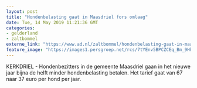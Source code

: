 ```yaml
---
layout: post
title: "Hondenbelasting gaat in Maasdriel fors omlaag"
date: Tue, 14 May 2019 11:21:36 GMT
categories: 
- gelderland 
- zaltbommel 
externe_link: "https://www.ad.nl/zaltbommel/hondenbelasting-gaat-in-maasdriel-fors-omlaag~a0a2979c/"
feature_image: "https://images1.persgroep.net/rcs/7tYEnv5BPCZCEq_Bm_9Hk0-fquA/diocontent/129550439/_fitwidth/400/?appId=21791a8992982cd8da851550a453bd7f&quality=0.7"
---
```


KERKDRIEL - Hondenbezitters in de gemeente Maasdriel gaan in het nieuwe jaar bijna de helft minder hondenbelasting betalen. Het tarief gaat van 67 naar 37 euro per hond per jaar.
